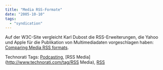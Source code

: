 ```yaml
---
title: "Media RSS-Formate"
date: "2005-10-10"
tags: 
  - "syndication"
---
```


Auf der W3C-Site vergleicht Karl Dubost die RSS-Erweiterungen, die Yahoo und Apple für die Publikation von Multimediadaten vorgeschlagen haben: [Comparing Media RSS formats](http://www.w3.org/2005/07/media-and-rss.html).

Technorati Tags: [Podcasting](http://www.technorati.com/tag/Podcasting), [RSS Media](http://www.technorati.com/tag/RSS Media), [RSS](http://www.technorati.com/tag/RSS)
